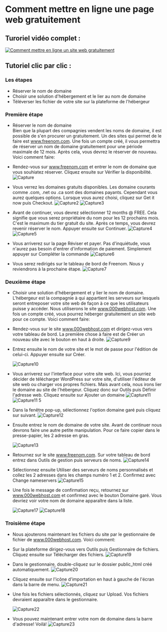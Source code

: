 # Comment mettre en ligne une page web gratuitement

## Turoriel vidéo complet : 

 [![Comment mettre en ligne un site web gratuitement](https://res.cloudinary.com/marcomontalbano/image/upload/v1637255325/video_to_markdown/images/youtube--WugeNXnXyrI-c05b58ac6eb4c4700831b2b3070cd403.jpg)](https://www.youtube.com/watch?v=WugeNXnXyrI "Comment mettre en ligne un site web gratuitement")

## Tutoriel clic par clic :

### Les étapes
  * Réserver le nom de domaine
  * Choisir une solution d'hébergement et le lier au nom de domaine
  * Téléverser les fichier de votre site sur la plateforme de l'hébergeur

### Première étape
  * Réserver le nom de domaine<br>
    Bien que la plupart des compagnies vendent les noms de domaine, il est possible de s'en procurer un gratuitement. Un des sites qui         permet de le faire est www.freenom.com. Une fois un compte créé, il vous permettra de réserver un nom de domaine gratuitement pour une période maximale de 12 mois. Après cela, vous devrez le réserver de nouveau. Voici comment faire:
    
  * Rendez-vous sur www.freenom.com et entrer le nom de domaine que vous souhiatez réserver. Cliquez ensuite sur Vérifier la disponibilité.
    ![Capture](https://user-images.githubusercontent.com/94623626/142440320-e4013296-48fc-4d2e-a8e2-8b2327222b81.PNG)
    
  * Vous verrez les domaines gratuits disponibles. Les domaine courants comme .com, .net  ou .ca sont des domaines payants. Cependant vous     aurez quelques options. Lorsque vous aurez choisi, cliquez sur Get it now puis Checkout.
    ![Capture2](https://user-images.githubusercontent.com/94623626/142441505-30738353-7f8c-47a9-9a7a-64471c6b1673.PNG)
    ![Capture3](https://user-images.githubusercontent.com/94623626/142441516-1dacfcdd-dfeb-484e-84f7-8890a7266d03.PNG)

  * Avant de continuer, vous devrez sélectionner 12 months @ FREE. Cela signifie que vous serez propriétaire du nom pour les 12 prochains       mois. C'est le maximum du tier gratuit du site. Après ce temps, vous devrez revenir réserver le nom. Appuyer ensuite sur Continuer.
    ![Capture4](https://user-images.githubusercontent.com/94623626/142442291-62227f1b-a27d-4756-9982-9a6ef5742619.PNG)
    ![Capture5](https://user-images.githubusercontent.com/94623626/142442313-123fc552-4249-4991-8652-57a60e4cd3d3.PNG)

  * Vous arriverez sur la page Réviser et payer. Pas d'inquiétude, vous n'aurez pas besoin d'entrer d'information de paiement. Simplement      appuyer sur Compléter la commande
    ![Capture6](https://user-images.githubusercontent.com/94623626/142456521-d3023119-8fe6-45b0-8f41-44356251a563.PNG)

  * Vous serez redirigés sur le tableau de bord de Freenom. Nous y reviendrons à la prochaine étape.
    ![Capture7](https://user-images.githubusercontent.com/94623626/142443096-4b2a8f6c-e436-4062-922e-c11be963a17b.PNG)
 
 ### Deuxième étape
  * Choisir une solution d'hébergement et y lier le nom de domaine.<br>
    L'hébergeur est la compagnie à qui appartient les serveurs sur lesquels seront entreposer votre site web de façon à ce que les           utilisateurs puisse y accéder. Nous utiliserons le site www.000webhost.com. Une fois un compte créé, vous pourrez héberger               gratuitement un site web pour ce compte. Voici comment faire:
    
  * Rendez-vous sur le site www.000webhost.com et dirigez-vous vers votre tableau de bord. La première chose à faire est de Créer un         nouveau site avec le bouton en haut à droite.
    ![Capture9](https://user-images.githubusercontent.com/94623626/142447996-63c45e5b-3164-4c85-8d83-af848c2cb389.PNG)

  * Entrez ensuite le nom de votre site et le mot de passe pour l'édition de celui-ci. Appuyer ensuite sur Créer.
  
    ![Capture10](https://user-images.githubusercontent.com/94623626/142448292-974c6dc8-3849-4880-a842-e114db643cd6.PNG)
    
  * Vous arriverez sur l'interface pour votre site web. Ici, vous pourriez décider de télécharger WordPress sur votre site, d'utiliser       l'éditeur de site web ou charger vos propres fichiers. Mais avant cela, nous irons lier le domaine au site de l'hébergeur. Cliquez       donc sur Outils puis Définir l'adresse web. Cliquez ensuite sur Ajouter un domaine
    ![Capture11](https://user-images.githubusercontent.com/94623626/142449643-173a701d-de7b-4f38-80fc-a3e4a4e59d36.PNG)
    ![Capture11 5](https://user-images.githubusercontent.com/94623626/142449665-a8060ba1-14a3-4bc7-b1b4-6d721bb49ad1.PNG)
    
  * Dans la fenêtre pop-up, sélectionnez l'option domaine garé puis cliquez sur suivant.
    ![Capture12](https://user-images.githubusercontent.com/94623626/142450181-c2e07415-f3db-4916-97d6-af03113e6f92.PNG)

  * Ensuite entrez le nom de domaine de votre site. Avant de continuer nous devrons faire une autre petite manipulation. Pour ce faire       copier dans le presse-papier, les 2 adresse en gras.
  
    ![Capture13](https://user-images.githubusercontent.com/94623626/142450594-5f09e3ae-a15d-4c58-b3e7-2cb6660e610d.PNG)

  * Retournez sur le site www.freenom.com. Sur votre tableau de bord entrez dans Outils de gestion puis serveurs de noms.
    ![Capture14](https://user-images.githubusercontent.com/94623626/142451138-4b3ddfc5-7bb6-4000-b0f5-728446a36587.PNG)

  * Sélectionnez ensuite Utiliser des serveurs de noms personnalisés et collez les 2 adresses dans les champs numéro 1 et 2. Confirmez       avec Change nameservers
    ![Capture15](https://user-images.githubusercontent.com/94623626/142451652-f72d1187-3a48-41b7-b27e-66f97ec89adb.PNG)
  
  * Une fois le message de confirmation reçu, retournez sur www.000webhost.com et confirmez avec le bouton Domaine garé. Vous devriez         voir votre nom de domaine apparaître dans la liste.
  
    ![Capture17](https://user-images.githubusercontent.com/94623626/142452043-1a4e5751-2d1f-4a67-adc6-1c5ed6a8df2d.PNG)
    ![Capture18](https://user-images.githubusercontent.com/94623626/142452067-7eddb950-7aa3-4729-9440-b4b4c1e3addf.PNG)

### Troisième étape
  * Nous ajouterons maintenant les fichiers du site par le gestionnaire de fichier de www.000webhost.com. Voici comment:

  * Sur la plateforme dirigez-vous vers Outils puis Gestionnaire de fichiers. Cliquez ensuite sur Télécharger des fichiers.
    ![Capture19](https://user-images.githubusercontent.com/94623626/142453506-4d5b015d-5a50-4322-9d2f-6857666221b8.PNG)

  * Dans le gestionnaire, double-cliquez sur le dossier public_html créé automatiquement.
    ![Capture20](https://user-images.githubusercontent.com/94623626/142453781-23a638a5-0d0b-4343-bcf5-bb385b7cf7e5.PNG)

  * Cliquez ensuite sur l'icône d'importation en haut à gauche de l'écran dans la barre de menu.
    ![Capture21](https://user-images.githubusercontent.com/94623626/142453932-06738c4b-856c-4266-98fe-57c56bcdf70c.PNG)

  * Une fois les fichiers sélectionnés, cliquez sur Upload. Vos fichiers devraient apparaître dans le gestionnaire.
  
    ![Capture22](https://user-images.githubusercontent.com/94623626/142454045-ced13ea7-6f0d-49e5-97fb-7b529b4394a9.PNG)

  * Vous pouvez maintenant entrer votre nom de domaine dans la barre d'adresse! Voilà!
    ![Capture23](https://user-images.githubusercontent.com/94623626/142454263-48ced484-4684-4ef1-8f67-261be40dd0e8.PNG)




